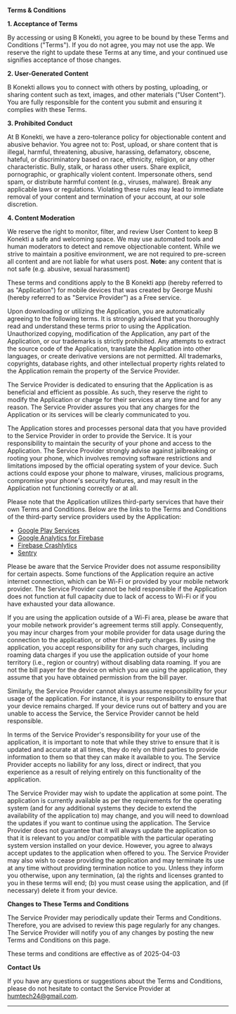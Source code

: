 **Terms & Conditions**  

**1. Acceptance of Terms**

By accessing or using B Konekti, you agree to be bound by these Terms and Conditions ("Terms"). If you do not agree, you may not use the app. We reserve the right to update these Terms at any time, and your continued use signifies acceptance of those changes.

**2. User-Generated Content**

B Konekti allows you to connect with others by posting, uploading, or sharing content such as text, images, and other materials ("User Content"). You are fully responsible for the content you submit and ensuring it complies with these Terms.

**3. Prohibited Conduct**

At B Konekti, we have a zero-tolerance policy for objectionable content and abusive behavior. You agree not to:
Post, upload, or share content that is illegal, harmful, threatening, abusive, harassing, defamatory, obscene, hateful, or discriminatory based on race, ethnicity, religion, or any other characteristic.
Bully, stalk, or harass other users.
Share explicit, pornographic, or graphically violent content.
Impersonate others, send spam, or distribute harmful content (e.g., viruses, malware).
Break any applicable laws or regulations.
Violating these rules may lead to immediate removal of your content and termination of your account, at our sole discretion.

**4. Content Moderation**

We reserve the right to monitor, filter, and review User Content to keep B Konekti a safe and welcoming space. We may use automated tools and human moderators to detect and remove objectionable content. While we strive to maintain a positive environment, we are not required to pre-screen all content and are not liable for what users post.
**Note:** any content that is not safe (e.g. abusive, sexual harassment)

These terms and conditions apply to the B Konekti app (hereby referred to as "Application") for mobile devices that was created by George Mushi (hereby referred to as "Service Provider") as a Free service.

Upon downloading or utilizing the Application, you are automatically agreeing to the following terms. It is strongly advised that you thoroughly read and understand these terms prior to using the Application. Unauthorized copying, modification of the Application, any part of the Application, or our trademarks is strictly prohibited. Any attempts to extract the source code of the Application, translate the Application into other languages, or create derivative versions are not permitted. All trademarks, copyrights, database rights, and other intellectual property rights related to the Application remain the property of the Service Provider.

The Service Provider is dedicated to ensuring that the Application is as beneficial and efficient as possible. As such, they reserve the right to modify the Application or charge for their services at any time and for any reason. The Service Provider assures you that any charges for the Application or its services will be clearly communicated to you.

The Application stores and processes personal data that you have provided to the Service Provider in order to provide the Service. It is your responsibility to maintain the security of your phone and access to the Application. The Service Provider strongly advise against jailbreaking or rooting your phone, which involves removing software restrictions and limitations imposed by the official operating system of your device. Such actions could expose your phone to malware, viruses, malicious programs, compromise your phone's security features, and may result in the Application not functioning correctly or at all.

Please note that the Application utilizes third-party services that have their own Terms and Conditions. Below are the links to the Terms and Conditions of the third-party service providers used by the Application:

*   [Google Play Services](https://policies.google.com/terms)
*   [Google Analytics for Firebase](https://www.google.com/analytics/terms/)
*   [Firebase Crashlytics](https://firebase.google.com/terms/crashlytics)
*   [Sentry](https://sentry.io/terms/)

Please be aware that the Service Provider does not assume responsibility for certain aspects. Some functions of the Application require an active internet connection, which can be Wi-Fi or provided by your mobile network provider. The Service Provider cannot be held responsible if the Application does not function at full capacity due to lack of access to Wi-Fi or if you have exhausted your data allowance.

If you are using the application outside of a Wi-Fi area, please be aware that your mobile network provider's agreement terms still apply. Consequently, you may incur charges from your mobile provider for data usage during the connection to the application, or other third-party charges. By using the application, you accept responsibility for any such charges, including roaming data charges if you use the application outside of your home territory (i.e., region or country) without disabling data roaming. If you are not the bill payer for the device on which you are using the application, they assume that you have obtained permission from the bill payer.

Similarly, the Service Provider cannot always assume responsibility for your usage of the application. For instance, it is your responsibility to ensure that your device remains charged. If your device runs out of battery and you are unable to access the Service, the Service Provider cannot be held responsible.

In terms of the Service Provider's responsibility for your use of the application, it is important to note that while they strive to ensure that it is updated and accurate at all times, they do rely on third parties to provide information to them so that they can make it available to you. The Service Provider accepts no liability for any loss, direct or indirect, that you experience as a result of relying entirely on this functionality of the application.

The Service Provider may wish to update the application at some point. The application is currently available as per the requirements for the operating system (and for any additional systems they decide to extend the availability of the application to) may change, and you will need to download the updates if you want to continue using the application. The Service Provider does not guarantee that it will always update the application so that it is relevant to you and/or compatible with the particular operating system version installed on your device. However, you agree to always accept updates to the application when offered to you. The Service Provider may also wish to cease providing the application and may terminate its use at any time without providing termination notice to you. Unless they inform you otherwise, upon any termination, (a) the rights and licenses granted to you in these terms will end; (b) you must cease using the application, and (if necessary) delete it from your device.

**Changes to These Terms and Conditions**

The Service Provider may periodically update their Terms and Conditions. Therefore, you are advised to review this page regularly for any changes. The Service Provider will notify you of any changes by posting the new Terms and Conditions on this page.

These terms and conditions are effective as of 2025-04-03

**Contact Us**

If you have any questions or suggestions about the Terms and Conditions, please do not hesitate to contact the Service Provider at humtech24@gmail.com.

* * *


